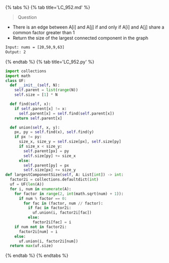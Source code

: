 {% tabs %}
{% tab title='LC_952.md' %}

> Question

* There is an edge between A[i] and A[j] if and only if A[i] and A[j] share a common factor greater than 1
* Return the size of the largest connected component in the graph

```txt
Input: nums = [20,50,9,63]
Output: 2
```

{% endtab %}
{% tab title='LC_952.py' %}

```py
import collections
import math
class UF:
  def __init__(self, N):
    self.parent = list(range(N))
    self.size = [1] * N

  def find(self, x):
    if self.parent[x] != x:
      self.parent[x] = self.find(self.parent[x])
    return self.parent[x]

  def union(self, x, y):
    px, py = self.find(x), self.find(y)
    if px != py:
      size_x, size_y = self.size[px], self.size[py]
      if size_x < size_y:
        self.parent[px] = py
        self.size[py] += size_x
      else:
        self.parent[py] = px
        self.size[px] += size_y
def largestComponentSize(self, A: List[int]) -> int:
  factor2i = collections.defaultdict(int)
  uf = UF(len(A))
  for i, num in enumerate(A):
    for factor in range(2, int(math.sqrt(num) + 1)):
      if num % factor == 0:
        for fac in (factor, num // factor):
          if fac in factor2i:
            uf.union(i, factor2i[fac])
          else:
            factor2i[fac] = i
    if num not in factor2i:
      factor2i[num] = i
    else:
      uf.union(i, factor2i[num])
  return max(uf.size)
```

{% endtab %}
{% endtabs %}

